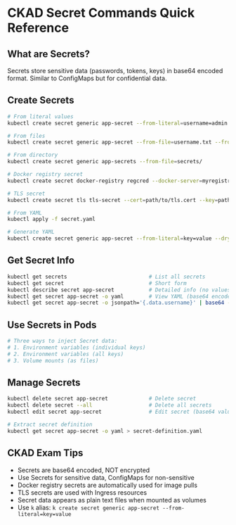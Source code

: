 # CKAD Secret Commands Quick Reference

## What are Secrets?

Secrets store sensitive data (passwords, tokens, keys) in base64 encoded format. Similar to ConfigMaps but for confidential data.

## Create Secrets

```bash
# From literal values
kubectl create secret generic app-secret --from-literal=username=admin --from-literal=password=secret123

# From files
kubectl create secret generic app-secret --from-file=username.txt --from-file=password.txt

# From directory
kubectl create secret generic app-secrets --from-file=secrets/

# Docker registry secret
kubectl create secret docker-registry regcred --docker-server=myregistry.com --docker-username=user --docker-password=pass --docker-email=user@example.com

# TLS secret
kubectl create secret tls tls-secret --cert=path/to/tls.cert --key=path/to/tls.key

# From YAML
kubectl apply -f secret.yaml

# Generate YAML
kubectl create secret generic app-secret --from-literal=key=value --dry-run=client -o yaml > secret.yaml
```

## Get Secret Info

```bash
kubectl get secrets                          # List all secrets
kubectl get secret                           # Short form
kubectl describe secret app-secret           # Detailed info (no values shown)
kubectl get secret app-secret -o yaml        # View YAML (base64 encoded)
kubectl get secret app-secret -o jsonpath='{.data.username}' | base64 -d  # Decode value
```

## Use Secrets in Pods

```bash
# Three ways to inject Secret data:
# 1. Environment variables (individual keys)
# 2. Environment variables (all keys)
# 3. Volume mounts (as files)
```

## Manage Secrets

```bash
kubectl delete secret app-secret             # Delete secret
kubectl delete secret --all                  # Delete all secrets
kubectl edit secret app-secret               # Edit secret (base64 values)

# Extract secret definition
kubectl get secret app-secret -o yaml > secret-definition.yaml
```

## CKAD Exam Tips

- Secrets are base64 encoded, NOT encrypted
- Use Secrets for sensitive data, ConfigMaps for non-sensitive
- Docker registry secrets are automatically used for image pulls
- TLS secrets are used with Ingress resources
- Secret data appears as plain text files when mounted as volumes
- Use `k` alias: `k create secret generic app-secret --from-literal=key=value`
